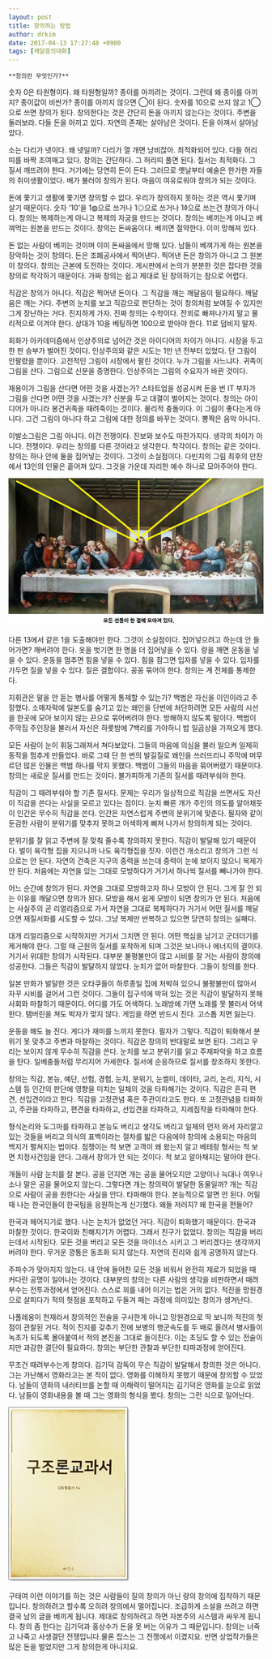 ```yaml
---
layout: post
title: 창의하는 방법
author: drkim
date: 2017-04-13 17:27:48 +0900
tags: [깨달음의대화]
---
```

  

    **창의란 무엇인가?**

  


숫자 0은 타원형이다. 왜 타원형일까? 종이를 아끼려는 것이다. 그런데 왜 종이를 아끼지? 종이값이 비싼가? 종이를 아끼지 않으면 ◯이 된다. 숫자를 10으로 쓰지 않고 1◯으로 쓰면 창의가 된다. 창의한다는 것은 간단히 돈을 아끼지 않는다는 것이다. 주변을 둘러보라. 다들 돈을 아끼고 있다. 자연의 존재는 살아남은 것이다. 돈을 아껴서 살아남았다. 

  


소는 다리가 넷이다. 왜 넷일까? 다리가 열 개면 낭비잖아. 최적화되어 있다. 다들 허리띠를 바짝 조여매고 있다. 창의는 간단하다. 그 허리띠 풀면 된다. 질서는 최적화다. 그 질서 깨뜨려야 한다. 거기에는 당연히 돈이 든다. 그러므로 옛날부터 예술은 한가한 자들의 취미생활이었다. 배가 불러야 창의가 된다. 마음이 여유로워야 창의가 되는 것이다. 

  


돈에 쫓기고 생활에 쫓기면 창의할 수 없다. 우리가 창의하지 못하는 것은 역시 쫓기며 살기 때문이다. 숫자 '10'을 1◍으로 쓰거나 1◎으로 쓰거나 1◊으로 쓰는건 창의가 아니다. 창의는 복제하는게 아니고 복제의 자궁을 만드는 것이다. 창의는 베끼는게 아니고 베껴먹는 원본을 만드는 것이다. 창의는 돈싸움이다. 베끼면 절약한다. 이미 망해져 있다. 

  


돈 없는 사람이 베끼는 것이며 이미 돈싸움에서 망해 있다. 남들이 베껴가게 하는 원본을 장악하는 것이 창의다. 돈은 조폐공사에서 찍어낸다. 찍어낸 돈은 창의가 아니고 그 원본이 창의다. 창의는 근본에 도전하는 것이다. 게시판에서 논의가 분분한 것은 잡다한 것을 창의로 착각하기 때문이다. 가짜 창의는 쉽고 제대로 된 창의하기는 참으로 어렵다. 

  


직감은 창의가 아니다. 직감은 찍어낸 돈이다. 그 직감을 깨는 깨달음이 필요하다. 깨달음은 깨는 거다. 주변의 눈치를 보고 직감으로 판단하는 것이 창의처럼 보여질 수 있지만 그게 장난하는 거다. 진지하게 가자. 진짜 창의는 수학이다. 잔꾀로 빠져나가지 말고 물리적으로 이겨야 한다. 상대가 10을 베팅하면 100으로 받아야 한다. 11로 덤비지 말자. 

  


회화가 아카데미즘에서 인상주의로 넘어간 것은 아이디어의 차이가 아니다. 시장을 두고 한 판 승부가 벌어진 것이다. 인상주의와 같은 시도는 1만 년 전부터 있었다. 단 그림이 안팔렸을 뿐이다. 고전적인 그림이 시장에서 팔린 것이다. 누가 그림을 사느냐다. 귀족이 그림을 산다. 그림으로 신분을 증명한다. 인상주의는 그림의 수요자가 바뀐 것이다. 

  


재용이가 그림을 산다면 어떤 것을 사겠는가? 스타트업을 성공시켜 돈을 번 IT 부자가 그림을 산다면 어떤 것을 사겠는가? 신분을 두고 대결이 벌어지는 것이다. 창의는 아이디어가 아니라 봉건귀족을 때려죽이는 것이다. 물리적 충돌이다. 이 그림이 좋다는게 아니다. 그건 그림이 아니다 하고 그림에 대한 정의를 바꾸는 것이다. 뽕짝은 음악 아니다. 

  


이발소그림은 그림 아니다. 이건 전쟁이다. 진보와 보수도 마찬가지다. 생각의 차이가 아니다. 전쟁이다. 우리는 창의를 다른 것이라고 생각한다. 착각이다. 창의는 같은 것이다. 창의는 하나 안에 둘을 집어넣는 것이다. 그것이 소실점이다. 다빈치의 그림 최후의 만찬에서 13인의 인물은 흩어져 있다. 그것을 가운데 자리한 예수 하나로 모아주어야 한다. 

  




![](/files/attach/images/198/938/831/za.jpg) 

  


다른 13에서 같은 1을 도출해야만 한다. 그것이 소실점이다. 집어넣으려고 하는데 안 들어가면? 깨버려야 한다. 옷을 벗기면 한 명을 더 집어넣을 수 있다. 량을 깨면 운동을 넣을 수 있다. 운동을 멈추면 힘을 넣을 수 있다. 힘을 잠그면 입자를 넣을 수 있다. 입자를 가두면 질을 넣을 수 있다. 질은 결합이다. 꽁꽁 묶어야 한다. 창의는 계 전체를 통제한다. 

  


지휘관은 말을 안 듣는 병사를 어떻게 통제할 수 있는가? 백범은 자신을 이인이라고 주장했다. 소매자락에 일본도를 숨기고 있는 왜인을 단번에 처단하려면 모든 사람의 시선을 한곳에 모아 보이지 않는 끈으로 묶어버려야 한다. 방해하지 않도록 말이다. 백범이 주막집 주인장을 불러서 자신은 하룻밤에 7백리를 가야하니 밥 일곱상을 가져오게 했다. 

  


모든 사람이 눈이 휘둥그래져서 쳐다보았다. 그들의 마음에 의심을 불러 일으켜 일제히 동작을 멈추게 만들었다. 바로 그때 단 한 번의 발길질로 왜인을 쓰러뜨리니 주막에 머무르던 많은 인물은 백범 하나를 막지 못했다. 백범이 그들의 마음을 묶어버렸기 때문이다. 창의는 새로운 질서를 만드는 것이다. 불가피하게 기존의 질서를 때려부숴야 한다. 

  


직감이 그 때려부숴야 할 기존 질서다. 문제는 우리가 일상적으로 직감을 쓰면서도 자신이 직감을 쓴다는 사실을 모르고 있다는 점이다. 눈치 빠른 개가 주인의 의도를 알아채듯이 인간은 무수히 직감을 쓴다. 인간은 자연스럽게 주변의 분위기에 맞춘다. 필자와 같이 둔감한 사람이 분위기를 맞추지 못하고 어색하게 삐져 나가서 창의하게 되는 것이다. 

  


분위기를 잘 읽고 주변에 잘 맞춰 줄수록 창의하지 못한다. 직감이 발달해 있기 때문이다. 벌이 육각형 집을 지으니까 나도 육각형집을 짓자. 이런건 개소리고 창의가 그런 식으로는 안 된다. 자연의 건축은 지구의 중력을 쓰는데 중력이 눈에 보이지 않으니 복제가 안 된다. 처음에는 자연을 있는 그대로 모방하다가 거기서 하나씩 질서를 빼나가야 한다. 

  


어느 순간에 창의가 된다. 자연을 그대로 모방하고자 하나 모방이 안 된다. 그게 잘 안 되는 이유를 깨달으면 창의가 된다. 모방을 해서 쉽게 모방이 되면 창의가 안 된다. 처음에는 사실주의 곧 리얼리즘으로 가서 자연을 그대로 복제하다가 거기서 어떤 질서를 깨달으면 재질서화를 시도할 수 있다. 그냥 복제만 반복하고 있으면 당연히 창의는 실패다. 

  


대개 리얼리즘으로 시작하지만 거기서 그치면 안 된다. 어떤 핵심을 남기고 군더더기를 제거해야 한다. 그럴 때 근원의 질서를 포착하게 되며 그것은 보나마나 에너지의 결이다. 거기서 위대한 창의가 시작된다. 대부분 불평불만이 많고 시비를 잘 거는 사람이 창의에 성공한다. 그들은 직감이 발달하지 않았다. 눈치가 없어 마찰한다. 그들이 창의를 한다. 

  


일본 만화가 발달한 것은 오타쿠들이 하루종일 집에 처박혀 있으니 불평불만이 많아서 자꾸 시비를 걸어서 그런 것이다. 그들이 집구석에 박혀 있는 것은 직감이 발달하지 못해 사회와 마찰하기 때문이다. 어디를 가도 어색하다. 노래방에 가면 노래를 못 불러서 어색한다. 탬버린을 쳐도 박자가 맞지 않다. 게임을 하면 반드시 진다. 고스톱 치면 잃는다. 

  


운동을 해도 늘 진다. 게다가 재미를 느끼지 못한다. 필자가 그렇다. 직감이 퇴화해서 분위기 못 맞추고 주변과 마찰하는 것이다. 직감은 창의의 반대말로 보면 된다. 그리고 우리는 보이지 않게 무수히 직감을 쓴다. 눈치를 보고 분위기를 읽고 주제파악을 하고 흐름을 탄다. 일베충들처럼 무리지어 가세한다. 질서에 순응하므로 질서를 창조하지 못한다. 

  


창의는 직감, 본능, 예단, 선험, 경험, 눈치, 분위기, 눈썰미, 데이타, 교리, 논리, 지식, 시스템 등 인간의 판단에 영향을 미치는 일체의 것을 타파해가는 것이다. 직감은 흔히 편견, 선입견이라고 한다. 직감을 고정관념 혹은 주관이라고도 한다. 또 고정관념을 타파하고, 주관을 타파하고, 편견을 타파하고, 선입견을 타파하고, 지레짐작을 타파해야 한다. 

  


형식논리와 도그마를 타파하고 본능도 버리고 생각도 버리고 일체의 먼저 와서 자리깔고 있는 것들을 버리고 의식의 표백이라는 절차를 밟은 다음에야 창의에 소용되는 마음의 백지가 펼쳐지는 법이다. 점쟁이는 척 보면 고객이 왜 왔는지 알고 베테랑 형사는 척 보면 치정사건임을 안다. 그래서 창의가 안 되는 것이다. 척 보고 알아채지는 말아야 한다. 

  


개들이 사람 눈치를 잘 본다. 공을 던지면 개는 공을 물어오지만 고양이나 늑대나 여우나 소나 말은 공을 물어오지 않는다. 그렇다면 개는 창의력이 발달한 동물일까? 개는 직감으로 사람이 공을 원한다는 사실을 안다. 타파해야 한다. 본능적으로 알면 안 된다. 어릴 때 나는 한국인들이 한국팀을 응원하는게 신기했다. 왜들 저러지? 왜 한국을 편들어? 

  


한국과 헤어지기로 했다. 나는 눈치가 없었던 거다. 직감이 퇴화했기 때문이다. 한국과 마찰한 것이다. 한국이와 친해지기가 어렵다. 그래서 친구가 없었다. 창의는 직감을 버리는데서 시작된다. 모든 것을 버리고 모든 것을 마이너스 시키고 그 버리겠다는 생각까지 버려야 한다. 무거운 깡통은 동조화 되지 않는다. 자연의 진리와 쉽게 공명하지 않는다. 

  


주파수가 맞아지지 않는다. 내 안에 들어찬 모든 것을 비워서 완전히 제로가 되었을 때 커다란 공명이 일어나는 것이다. 대부분의 창의는 다른 사람의 생각을 비판하면서 때려부수는 전투과정에서 얻어진다. 스스로 꾀를 내어 이기는 법은 거의 없다. 적진을 망원경으로 살피다가 적의 헛점을 포착하고 두들겨 패는 과정에 의미있는 창의가 생겨난다. 

  


나폴레옹이 천재라서 창의적인 전술을 구사한게 아니고 망원경으로 딱 보니까 적진의 헛점이 관찰된 거다. 적이 진지를 갖추기 전에 보병의 행군속도를 두 배로 올려서 병사들이 녹초가 되도록 몰아붙여서 적의 본진을 그대로 들이친다. 이는 초딩도 할 수 있는 전술이지만 과감한 결단이 필요하다. 창의는 부단한 관찰과 부단한 타파과정에 얻어진다. 

  


무조건 때려부수는게 창의다. 김기덕 감독이 무슨 직감이 발달해서 창의한 것은 아니다. 그는 가난해서 영화라고는 본 적이 없다. 영화를 이해하지 못했기 때문에 창의할 수 있었다. 남들이 영화의 내러티브를 논할 때 이해력이 떨어지는 김기덕은 영화를 눈으로 읽었다. 남들이 영화내용을 볼 때 그는 영화의 형식을 봤다. 창의는 그런 식으로 일어난다. 

  


  



![](/files/attach/images/198/938/831/20170108_234810.jpg)   


  


구태여 이런 이야기를 하는 것은 사람들이 질의 창의가 아닌 량의 창의에 집착하기 때문입니다. 창의하려고 할수록 오히려 창의에서 멀어집니다. 조급하게 소설을 쓰려고 하면 결국 남의 글을 베끼게 됩니다. 제대로 창의하려고 하면 자본주의 시스템과 싸우게 됩니다. 창의 좀 한다는 김기덕과 홍상수가 돈을 못 버는 이유가 그 때문입니다. 창의는 너죽고 나죽고 사생결단 전쟁입니다.물론 잡스는 그 전쟁에서 이겼지요. 반면 상업작가들은 많은 돈을 벌었지만 그게 창의한게 아니지요.